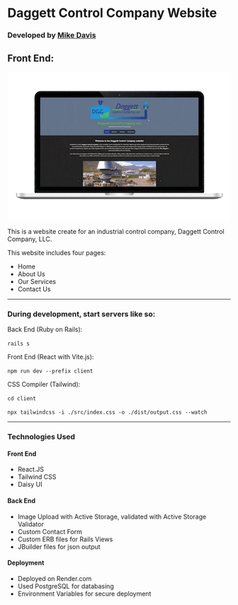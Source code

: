 # Daggett Control Company Website

### Developed by [Mike Davis](https://mikedavissoftware.com/)

## Front End:

!["Front End Screenshot"](client/public/dcc-project-short-COMP.gif)

This is a website create for an industrial control company, Daggett Control Company, LLC.

This website includes four pages:

- Home
- About Us
- Our Services
- Contact Us

---

### During development, start servers like so:

Back End (Ruby on Rails):

`rails s`

Front End (React with Vite.js):

`npm run dev --prefix client`

CSS Compiler (Tailwind):

`cd client`

`npx tailwindcss -i ./src/index.css -o ./dist/output.css --watch`

---

### Technologies Used

#### Front End

- React.JS
- Tailwind CSS
- Daisy UI

#### Back End

- Image Upload with Active Storage, validated with Active Storage Validator
- Custom Contact Form
- Custom ERB files for Rails Views
- JBuilder files for json output

#### Deployment

- Deployed on Render.com
- Used PostgreSQL for databasing
- Environment Variables for secure deployment